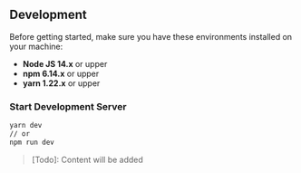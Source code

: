 ## Development

Before getting started, make sure you have these environments installed on your machine:

- **Node JS 14.x** or upper
- **npm 6.14.x** or upper
- **yarn 1.22.x** or upper

### Start Development Server

```bash
yarn dev
// or
npm run dev
```

> [Todo]: Content will be added
